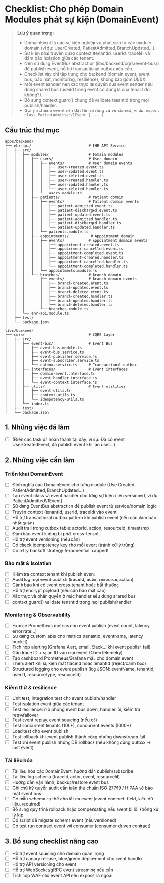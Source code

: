 # Checklist: Cho phép Domain Modules phát sự kiện (DomainEvent)

> **Lưu ý quan trọng:**
> - DomainEvent là các sự kiện nghiệp vụ phát sinh từ các module domain (ví dụ: UserCreated, PatientAdmitted, BranchUpdated...).
> - Sự kiện phải truyền đúng context (tenantId, userId, traceId) và đảm bảo isolation giữa các tenant.
> - Nên sử dụng EventBus abstraction (libs/backend/cqrs/event-bus/) để publish event, hỗ trợ transactional outbox nếu cần.
> - Checklist này chỉ tập trung cho backend (domain event, event bus, bảo mật, monitoring, resilience), không bao gồm UI/UX.
> - Mỗi event handler nên xác thực lại quyền của event sender nếu dùng shared bus (userId trong event có đúng là của tenant đó không?).
> - Bổ sung context.guard() chung để validate tenantId trong mọi publish/handler.
> - Gợi ý schema event nên đặt tên rõ ràng và versioned, ví dụ: `export class PatientAdmittedV1Event { ... }`
>
## Cấu trúc thư mục

```
apps/backend/
├── ehr-api/                          # EHR API Service
│   ├── src/
│   │   ├── modules/                  # Domain modules
│   │   │   ├── users/                # User domain
│   │   │   │   ├── events/           # User domain events
│   │   │   │   │   ├── user-created.event.ts
│   │   │   │   │   ├── user-updated.event.ts
│   │   │   │   │   ├── user-deleted.event.ts
│   │   │   │   │   ├── user-created.handler.ts
│   │   │   │   │   ├── user-updated.handler.ts
│   │   │   │   │   └── user-deleted.handler.ts
│   │   │   │   └── users.module.ts
│   │   │   ├── patients/             # Patient domain
│   │   │   │   ├── events/           # Patient domain events
│   │   │   │   │   ├── patient-admitted.event.ts
│   │   │   │   │   ├── patient-discharged.event.ts
│   │   │   │   │   ├── patient-updated.event.ts
│   │   │   │   │   ├── patient-admitted.handler.ts
│   │   │   │   │   ├── patient-discharged.handler.ts
│   │   │   │   │   └── patient-updated.handler.ts
│   │   │   │   └── patients.module.ts
│   │   │   ├── appointments/          # Appointment domain
│   │   │   │   ├── events/           # Appointment domain events
│   │   │   │   │   ├── appointment-created.event.ts
│   │   │   │   │   ├── appointment-cancelled.event.ts
│   │   │   │   │   ├── appointment-completed.event.ts
│   │   │   │   │   ├── appointment-created.handler.ts
│   │   │   │   │   ├── appointment-cancelled.handler.ts
│   │   │   │   │   └── appointment-completed.handler.ts
│   │   │   │   └── appointments.module.ts
│   │   │   └── branches/             # Branch domain
│   │   │       ├── events/           # Branch domain events
│   │   │       │   ├── branch-created.event.ts
│   │   │       │   ├── branch-updated.event.ts
│   │   │       │   ├── branch-deleted.event.ts
│   │   │       │   ├── branch-created.handler.ts
│   │   │       │   ├── branch-updated.handler.ts
│   │   │       │   └── branch-deleted.handler.ts
│   │   │       └── branches.module.ts
│   │   └── ehr-api.module.ts
│   ├── test/
│   └── package.json
│
libs/backend/
├── cqrs/                             # CQRS Layer
│   ├── src/
│   │   ├── event-bus/                # Event Bus
│   │   │   ├── event-bus.module.ts
│   │   │   ├── event-bus.service.ts
│   │   │   ├── event-publisher.service.ts
│   │   │   ├── event-subscriber.service.ts
│   │   │   └── outbox.service.ts     # Transactional outbox
│   │   ├── interfaces/               # Event interfaces
│   │   │   ├── domain-event.interface.ts
│   │   │   ├── event-handler.interface.ts
│   │   │   └── event-context.interface.ts
│   │   ├── utils/                    # Event utilities
│   │   │   ├── event-utils.ts
│   │   │   ├── context-utils.ts
│   │   │   └── idempotency-utils.ts
│   │   └── index.ts
│   ├── test/
│   └── package.json
```

## 1. Những việc đã làm
- [ ] (Điền các task đã hoàn thành tại đây, ví dụ: Đã có event UserCreatedEvent, đã publish event khi tạo user...)

## 2. Những việc cần làm

### Triển khai DomainEvent
- [ ] Định nghĩa các DomainEvent cho từng module (UserCreated, PatientAdmitted, BranchUpdated...)
- [ ] Tạo event class và event handler cho từng sự kiện (nên versioned, ví dụ: PatientAdmittedV1Event)
- [ ] Sử dụng EventBus abstraction để publish event từ service/domain logic
- [ ] Truyền context (tenantId, userId, traceId) vào event
- [ ] Hỗ trợ transactional outbox pattern khi publish event (nếu cần đảm bảo nhất quán)
- [ ] Audit trail trong outbox table: actorId, action, resourceId, timestamp
- [ ] Đảm bảo event không bị phát cross-tenant
- [ ] Hỗ trợ event versioning (nếu cần)
- [ ] Có check idempotency key cho mỗi event (tránh xử lý trùng)
- [ ] Có retry backoff strategy (exponential, capped)

### Bảo mật & Isolation
- [ ] Kiểm tra context tenant khi publish event
- [ ] Audit log mọi event publish (traceId, actor, resource, action)
- [ ] Cảnh báo khi có event cross-tenant hoặc bất thường
- [ ] Hỗ trợ encrypt payload (nếu cần bảo mật cao)
- [ ] Xác thực và phân quyền ở mức handler nếu dùng shared bus
- [ ] context.guard() validate tenantId trong mọi publish/handler

### Monitoring & Observability
- [ ] Expose Prometheus metrics cho event publish (event count, latency, error rate...)
- [ ] Sử dụng custom label cho metrics (tenantId, eventName, latency bucket)
- [ ] Tích hợp alerting (Grafana Alert, email, Slack... khi event publish fail)
- [ ] Gắn trace ID + span ID vào mọi event (OpenTelemetry)
- [ ] Tạo dashboard Prometheus/Grafana mẫu cho domain event
- [ ] Thêm alert khi sự kiện mất traceId hoặc tenantId (reject/cảnh báo)
- [ ] Structured logging cho event publish (log JSON: eventName, tenantId, userId, resourceType, resourceId)

### Kiểm thử & resilience
- [ ] Unit test, integration test cho event publish/handler
- [ ] Test isolation event giữa các tenant
- [ ] Test resilience: mô phỏng event bus down, handler lỗi, kiểm tra retry/failover
- [ ] Test event replay, event sourcing (nếu có)
- [ ] Test concurrent tenants (100+), concurrent events (1000+)
- [ ] Load test cho event publish
- [ ] Test rollback khi event publish thành công nhưng downstream fail
- [ ] Test khi event publish nhưng DB rollback (nếu không dùng outbox → lost event)

### Tài liệu hóa
- [ ] Tài liệu hóa các DomainEvent, hướng dẫn publish/subscribe
- [ ] Tài liệu log schema (traceId, actor, event, resourceId)
- [ ] Hướng dẫn vận hành, backup/restore event bus
- [ ] Ghi chú kỹ quyền audit cần tuân thủ chuẩn ISO 27799 / HIPAA về bảo mật event bus
- [ ] Có mẫu schema cụ thể cho tất cả event (event contract: field, kiểu dữ liệu, required)
- [ ] Bổ sung quy trình rollback hoặc compensating nếu event bị lỗi không xử lý kịp
- [ ] Có script để migrate schema event (nếu versioned)
- [ ] Có test run contract event với consumer (consumer-driven contract)

## 3. Bổ sung checklist nâng cao
- [ ] Hỗ trợ event sourcing cho domain quan trọng
- [ ] Hỗ trợ canary release, blue/green deployment cho event handler
- [ ] Hỗ trợ API versioning cho event
- [ ] Hỗ trợ WebSocket/gRPC event streaming nếu cần
- [ ] Tích hợp WAF cho event API nếu expose ra ngoài 